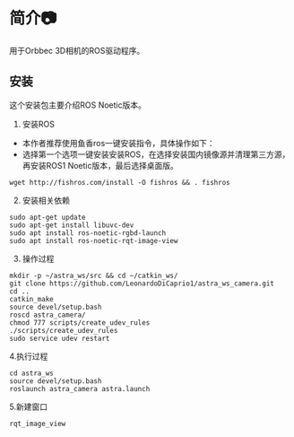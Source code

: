 # 简介:camera:

用于Orbbec 3D相机的ROS驱动程序。

## 安装

这个安装包主要介绍ROS Noetic版本。

1. 安装ROS
- 本作者推荐使用鱼香ros一键安装指令，具体操作如下：
- 选择第一个选项一键安装安装ROS，在选择安装国内镜像源并清理第三方源，再安装ROS1 Noetic版本，最后选择桌面版。
```
wget http://fishros.com/install -O fishros && . fishros 
```

2. 安装相关依赖
```
sudo apt-get update
sudo apt-get install libuvc-dev
sudo apt install ros-noetic-rgbd-launch
sudo apt install ros-noetic-rqt-image-view
```
3. 操作过程
```
mkdir -p ~/astra_ws/src && cd ~/catkin_ws/
git clone https://github.com/LeonardoDiCaprio1/astra_ws_camera.git
cd ..
catkin_make
source devel/setup.bash
roscd astra_camera/
chmod 777 scripts/create_udev_rules
./scripts/create_udev_rules
sudo service udev restart
```
4.执行过程
```
cd astra_ws 
source devel/setup.bash
roslaunch astra_camera astra.launch
```
5.新建窗口
```
rqt_image_view
```
